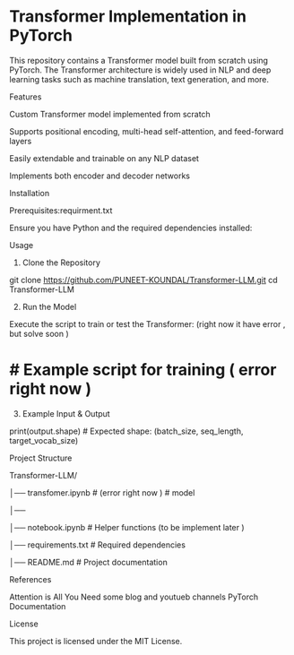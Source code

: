 # Transformer Implementation in PyTorch

This repository contains a Transformer model built from scratch using PyTorch. The Transformer architecture is widely used in NLP and deep learning tasks such as machine translation, text generation, and more.

Features

Custom Transformer model implemented from scratch

Supports positional encoding, multi-head self-attention, and feed-forward layers

Easily extendable and trainable on any NLP dataset

Implements both encoder and decoder networks

Installation

Prerequisites:requirment.txt


Ensure you have Python and the required dependencies installed:



Usage

1. Clone the Repository

git clone https://github.com/PUNEET-KOUNDAL/Transformer-LLM.git
cd Transformer-LLM

2. Run the Model

Execute the script to train or test the Transformer: (right now it have error , but solve soon )

# # Example script for training ( error right now )

3. Example Input & Output




print(output.shape)  # Expected shape: (batch_size, seq_length, target_vocab_size)

Project Structure

Transformer-LLM/

│── transfomer.ipynb   # (error right now )         # model

│── 

│── notebook.ipynb          # Helper functions (to be implement later )

│── requirements.txt  # Required dependencies

│── README.md         # Project documentation

References

Attention is All You Need
some blog and youtueb channels 
PyTorch Documentation

License

This project is licensed under the MIT License.


